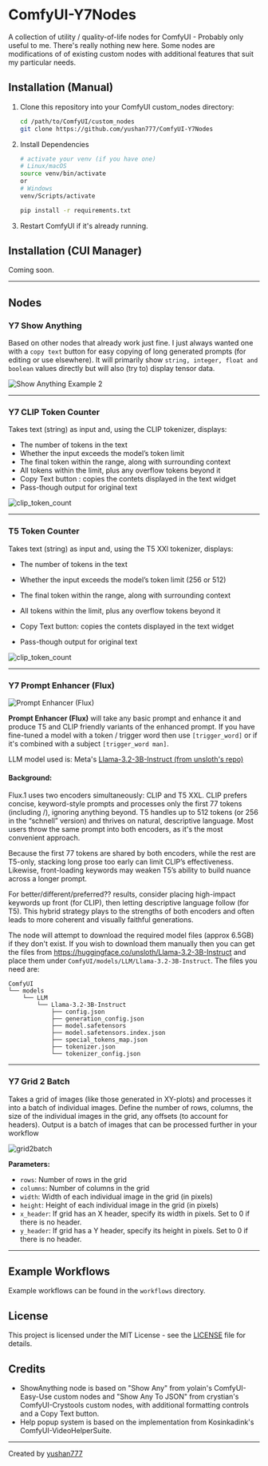 # ComfyUI-Y7Nodes

A collection of utility / quality-of-life nodes for ComfyUI - Probably only useful to me.  There's really nothing new here. Some nodes are modifications of of existing custom nodes with additional features that suit my particular needs.

## Installation (Manual)

1. Clone this repository into your ComfyUI custom_nodes directory:
   ```bash
   cd /path/to/ComfyUI/custom_nodes
   git clone https://github.com/yushan777/ComfyUI-Y7Nodes
   
   ```

2. Install Dependencies
   ```bash
   # activate your venv (if you have one)
   # Linux/macOS
   source venv/bin/activate
   or 
   # Windows
   venv/Scripts/activate
   
   pip install -r requirements.txt   
   ```

3. Restart ComfyUI if it's already running.

## Installation (CUI Manager)

Coming soon.

------

## Nodes

### Y7 Show Anything

Based on other nodes that already work just fine.  I just always wanted one with a `copy text` button for easy copying of long generated prompts (for editing or use elsewhere). It will primarily show `string, integer, float and boolean` values directly but will also (try to) display tensor data. 


![Show Anything Example 2 ](assets/show_anything.jpg)

---

### Y7 CLIP Token Counter

Takes text (string) as input and, using the CLIP tokenizer, displays:
- The number of tokens in the text  
- Whether the input exceeds the model’s token limit  
- The final token within the range, along with surrounding context  
- All tokens within the limit, plus any overflow tokens beyond it
- Copy Text button : copies the contets displayed in the text widget
- Pass-though output for original text

![clip_token_count](assets/clip_token_count.jpg)

------

### T5 Token Counter

Takes text (string) as input and, using the T5 XXl tokenizer, displays:

- The number of tokens in the text  

- Whether the input exceeds the model’s token limit  (256 or 512)

- The final token within the range, along with surrounding context  

- All tokens within the limit, plus any overflow tokens beyond it

- Copy Text button: copies the contets displayed in the text widget

- Pass-though output for original text

![clip_token_count](assets/t5_token_count.jpg)

------
### Y7 Prompt Enhancer (Flux)

![Prompt Enhancer (Flux) ](assets/prompt_enhancer.jpg)

**Prompt Enhancer (Flux)** will take any basic prompt and enhance it and produce T5 and CLIP friendly variants of the enhanced prompt. If you have fine-tuned a model with a token / trigger word then use `[trigger_word]` or if it's combined with a subject `[trigger_word man]`.

LLM model used is: Meta's [Llama-3.2-3B-Instruct (from unsloth's repo)](https://huggingface.co/unsloth/Llama-3.2-3B-Instruct)

#### Background: 

Flux.1 uses two encoders simultaneously: CLIP and T5 XXL. CLIP prefers concise, keyword-style prompts and processes only the first 77 tokens (including <bos>/<eos>), ignoring anything beyond. T5 handles up to 512 tokens (or 256 in the “schnell” version) and thrives on natural, descriptive language. Most users throw the same prompt into both encoders, as it's the most convenient approach.

Because the first 77 tokens are shared by both encoders, while the rest are T5-only, stacking long prose too early can limit CLIP’s effectiveness. Likewise, front-loading keywords may weaken T5’s ability to build nuance across a longer prompt.

For better/different/preferred?? results, consider placing high-impact keywords up front (for CLIP), then letting descriptive language follow (for T5). This hybrid strategy plays to the strengths of both encoders and often leads to more coherent and visually faithful generations.

The node will attempt to download the required model files (approx 6.5GB) if they don't exist.  If you wish to download them manually then you can get the files from https://huggingface.co/unsloth/Llama-3.2-3B-Instruct and place them under `ComfyUI/models/LLM/Llama-3.2-3B-Instruct`. The files you need are:

```
ComfyUI
└── models
    └── LLM
        └── Llama-3.2-3B-Instruct
            ├── config.json
            ├── generation_config.json
            ├── model.safetensors
            ├── model.safetensors.index.json
            ├── special_tokens_map.json
            ├── tokenizer.json
            └── tokenizer_config.json
```




------


### Y7 Grid 2 Batch

Takes a grid of images (like those generated in XY-plots) and processes it into a batch of individual images.  Define the number of rows, columns, the size of the individual images in the grid, any offsets (to account for headers). Output is a batch of images that can be processed further in your workflow

![grid2batch](assets/grid2batch.jpg)

**Parameters:**

- `rows`: Number of rows in the grid
- `columns`: Number of columns in the grid
- `width`: Width of each individual image in the grid (in pixels)
- `height`: Height of each individual image in the grid (in pixels)
- `x_header`: If grid has an X header, specify its width in pixels. Set to 0 if there is no header.
- `y_header`: If grid has a Y header, specify its height in pixels. Set to 0 if there is no header.


---

## Example Workflows

Example workflows can be found in the `workflows` directory. 

## License

This project is licensed under the MIT License - see the [LICENSE](LICENSE) file for details.

## Credits

- ShowAnything node is based on "Show Any" from yolain's ComfyUI-Easy-Use custom nodes and "Show Any To JSON" from crystian's ComfyUI-Crystools custom nodes, with additional formatting controls and a Copy Text button.
- Help popup system is based on the implementation from Kosinkadink's ComfyUI-VideoHelperSuite.

---

Created by [yushan777](https://github.com/yushan777)
